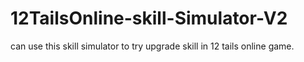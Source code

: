 12TailsOnline-skill-Simulator-V2
================================

can use this skill simulator to try upgrade skill in 12 tails online game.